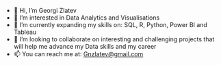 - 👋 Hi, I’m Georgi Zlatev
- 👀 I’m interested in Data Analytics and Visualisations
- 🌱 I’m currently expanding my skills on: SQL, R, Python, Power BI and Tableau
- 💞️ I’m looking to collaborate on interesting and challenging projects that will help me advance my Data skills and my career
- 📫 You can reach me at: Gnzlatev@gmail.com

<!---
GeorgiNikZlatev/GeorgiNikZlatev is a ✨ special ✨ repository because its `README.md` (this file) appears on your GitHub profile.
You can click the Preview link to take a look at your changes.
--->
